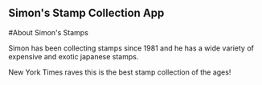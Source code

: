 Simon's Stamp Collection App
---


#About Simon's Stamps

Simon has been collecting stamps since 1981 and he has a wide variety of expensive and exotic japanese stamps.

New York Times raves this is the best stamp collection of the ages! 


